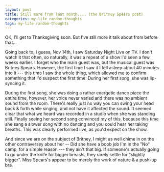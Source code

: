 ```yaml
---
layout: post
title: Still more from last month.... (the Britney Spears post)
categories: my-life random-thoughts
tags: my-life random-thoughts
---
```

<p>OK, I'll get to Thanksgiving soon. But I've still more it talk about from before that...</p>
<p>Going back to, I guess, Nov 14th, I saw Saturday Night Live on TV.  I don't watch it that often, so naturally, it was a repeat of a show I'd seen a few weeks earlier.   I forget who the main guest was, but the musical guest was Britney Spears.  However, the first time I saw it I fell asleep about 40 minutes into it --- this time I saw the whole thing, which allowed me to confirm something that I'd suspect the first time: During her first song, she was lip-syncing it.</p>
<p>During the first song, she was doing a rather energetic dance piece the entire time, however, her voice never varied and there was no ambient sound from the room. There's really just no way you can swing your head back &amp; forth while singing, and not have it affected the sound. It seemed clear that what we heard was recorded in a studio when she was standing still.  Finally seeing her second song convinced my of this, because this time she sang a slower song with no dancing and you could hear her taking breaths.  This was clearly performed live, as you'd expect on the show.</p>
<p>And since we are on the subject of Britney, I might as well chime in on the other contraversey about her -- Did she have a boob job   I'm in the "No" camp, for a simple reason --- they ain't that big.  If someone's actually going to go under the knife for bigger breasts, they rarely settle for "slightly bigger".  Miss Spears's appear to be merely the work of nature &amp; a push-up bra.</p>